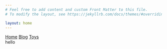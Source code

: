 ```yaml
---
# Feel free to add content and custom Front Matter to this file.
# To modify the layout, see https://jekyllrb.com/docs/themes/#overriding-theme-defaults

layout: home
---
```

<nav class="main-navbar">
    <a href="../../landingpage/home.html" id="nav-home">Home</a>
    <a href="blog.html" id="nav-blog" class="active">Blog</a>
    <a href="../toys/toys.html" id="nav-toys">Toys</a>
</nav>
hello